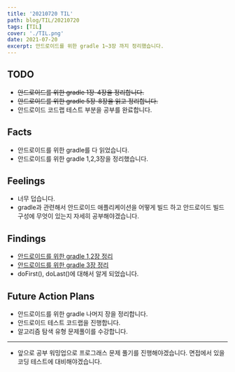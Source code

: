 ```yaml
---
title: '20210720 TIL'
path: blog/TIL/20210720
tags: [TIL]
cover: './TIL.png'
date: 2021-07-20
excerpt: 안드로이드를 위한 gradle 1~3장 까지 정리했습니다.
---
```


## TODO

- ~~안드로이드를 위한 gradle 1장-4장을 정리합니다.~~
- ~~안드로이드를 위한 gradle 5장-8장을 읽고 정리합니다.~~
- 안드로이드 코드랩 테스트 부분을 공부를 완료합니다.

## Facts

- 안드로이드를 위한 gradle를 다 읽었습니다.
- 안드로이드를 위한 gradle 1,2,3장을 정리했습니다.

## Feelings

- 너무 덥습니다.
- gradle과 관련해서 안드로이드 애플리케이션을 어떻게 빌드 하고 안드로이드 빌드 구성에 무엇이 있는지 자세히 공부해야겠습니다.

## Findings

- [안드로이드를 위한 gradle 1,2장 정리](https://hyejineee.github.io/blog/Reading/gradle-for-android)
- [안드로이드를 위한 gradle 3장 정리](https://hyejineee.github.io/blog/Reading/gradle-for-android2)
- doFirst(), doLast()에 대해서 알게 되었습니다.

## Future Action Plans

- 안드로이드를 위한 gradle 나머지 장을 정리합니다.
- 안드로이드 테스트 코드랩을 진행합니다.
- 알고리즘 탐색 유형 문제풀이를 수강합니다.

---

- 앞으로 공부 워밍업으로 프로그래스 문제 풀기를 진행해야겠습니다. 면접에서 있을 코딩 테스트에 대비해야겠습니다.
